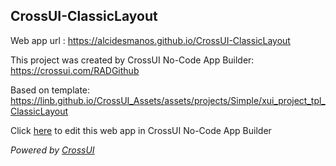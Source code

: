 ## CrossUI-ClassicLayout
Web app url : https://alcidesmanos.github.io/CrossUI-ClassicLayout

This project was created by CrossUI No-Code App Builder: https://crossui.com/RADGithub

Based on template: https://linb.github.io/CrossUI_Assets/assets/projects/Simple/xui_project_tpl_ClassicLayout

Click [here](https://crossui.com/RADGithub/#!from=github&owner=alcidesmanos&repo=CrossUI-ClassicLayout) to edit this web app in CrossUI No-Code App Builder

<i>Powered by [CrossUI](https://crossui.com)</i>
